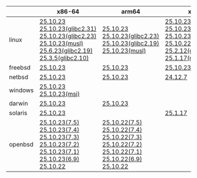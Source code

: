 ||x86-64|arm64|x86|armv7|ppc64le|armel|
| --- | --- | --- | --- | --- | --- | --- |
|linux|[25.10.23](https://github.com/roswell/sbcl_head/releases/download/25.10.23/sbcl-25.10.23-x86-64-linux-binary.tar.bz2)<br />[25.10.23(glibc2.31)](https://github.com/roswell/sbcl_head/releases/download/25.10.23/sbcl-25.10.23-x86-64-linux-glibc2.31-binary.tar.bz2)<br />[25.10.23(glibc2.23)](https://github.com/roswell/sbcl_head/releases/download/25.10.23/sbcl-25.10.23-x86-64-linux-glibc2.23-binary.tar.bz2)<br />[25.10.23(musl)](https://github.com/roswell/sbcl_head/releases/download/25.10.23/sbcl-25.10.23-x86-64-linux-musl-binary.tar.bz2)<br />[25.6.23(glibc2.19)](https://github.com/roswell/sbcl_head/releases/download/25.6.23/sbcl-25.6.23-x86-64-linux-glibc2.19-binary.tar.bz2)<br />[25.3.5(glibc2.10)](https://github.com/roswell/sbcl_head/releases/download/25.3.5/sbcl-25.3.5-x86-64-linux-glibc2.10-binary.tar.bz2)<br />|[25.10.23](https://github.com/roswell/sbcl_head/releases/download/25.10.23/sbcl-25.10.23-arm64-linux-binary.tar.bz2)<br />[25.10.23(glibc2.23)](https://github.com/roswell/sbcl_head/releases/download/25.10.23/sbcl-25.10.23-arm64-linux-glibc2.23-binary.tar.bz2)<br />[25.10.23(glibc2.19)](https://github.com/roswell/sbcl_head/releases/download/25.10.23/sbcl-25.10.23-arm64-linux-glibc2.19-binary.tar.bz2)<br />[25.10.23(musl)](https://github.com/roswell/sbcl_head/releases/download/25.10.23/sbcl-25.10.23-arm64-linux-musl-binary.tar.bz2)<br />|[25.10.23](https://github.com/roswell/sbcl_head/releases/download/25.10.23/sbcl-25.10.23-x86-linux-binary.tar.bz2)<br />[25.10.23(glibc2.23)](https://github.com/roswell/sbcl_head/releases/download/25.10.23/sbcl-25.10.23-x86-linux-glibc2.23-binary.tar.bz2)<br />[25.10.23(glibc2.19)](https://github.com/roswell/sbcl_head/releases/download/25.10.23/sbcl-25.10.23-x86-linux-glibc2.19-binary.tar.bz2)<br />[25.10.22(glibc2.31)](https://github.com/roswell/sbcl_head/releases/download/25.10.22/sbcl-25.10.22-x86-linux-glibc2.31-binary.tar.bz2)<br />[25.2.12(glibc2.10)](https://github.com/roswell/sbcl_head/releases/download/25.2.12/sbcl-25.2.12-x86-linux-glibc2.10-binary.tar.bz2)<br />[25.1.17(musl)](https://github.com/roswell/sbcl_head/releases/download/25.1.17/sbcl-25.1.17-x86-linux-musl-binary.tar.bz2)<br />|[25.10.22](https://github.com/roswell/sbcl_head/releases/download/25.10.22/sbcl-25.10.22-armv7-linux-binary.tar.bz2)<br />|[25.9.11](https://github.com/roswell/sbcl_head/releases/download/25.9.11/sbcl-25.9.11-ppc64le-linux-binary.tar.bz2)<br />[25.9.11(glibc2.23)](https://github.com/roswell/sbcl_head/releases/download/25.9.11/sbcl-25.9.11-ppc64le-linux-glibc2.23-binary.tar.bz2)<br />[25.9.11(glibc2.19)](https://github.com/roswell/sbcl_head/releases/download/25.9.11/sbcl-25.9.11-ppc64le-linux-glibc2.19-binary.tar.bz2)<br />|[25.1.17](https://github.com/roswell/sbcl_head/releases/download/25.1.17/sbcl-25.1.17-armel-linux-binary.tar.bz2)<br />|
|freebsd|[25.10.23](https://github.com/roswell/sbcl_head/releases/download/25.10.23/sbcl-25.10.23-x86-64-freebsd-binary.tar.bz2)<br />|[25.10.23](https://github.com/roswell/sbcl_head/releases/download/25.10.23/sbcl-25.10.23-arm64-freebsd-binary.tar.bz2)<br />|[25.10.23](https://github.com/roswell/sbcl_head/releases/download/25.10.23/sbcl-25.10.23-x86-freebsd-binary.tar.bz2)<br />||||
|netbsd|[25.10.23](https://github.com/roswell/sbcl_head/releases/download/25.10.23/sbcl-25.10.23-x86-64-netbsd-binary.tar.bz2)<br />|[25.10.23](https://github.com/roswell/sbcl_head/releases/download/25.10.23/sbcl-25.10.23-arm64-netbsd-binary.tar.bz2)<br />|[24.12.7](https://github.com/roswell/sbcl_head/releases/download/24.12.7/sbcl-24.12.7-x86-netbsd-binary.tar.bz2)<br />||||
|windows|[25.10.23](https://github.com/roswell/sbcl_head/releases/download/25.10.23/sbcl-25.10.23-x86-64-windows-binary.tar.bz2)<br />[25.10.23(msi)](https://github.com/roswell/sbcl_head/releases/download/25.10.23/sbcl-25.10.23-x86-64-windows-binary.msi)<br />||||||
|darwin|[25.10.23](https://github.com/roswell/sbcl_head/releases/download/25.10.23/sbcl-25.10.23-x86-64-darwin-binary.tar.bz2)<br />|[25.10.23](https://github.com/roswell/sbcl_head/releases/download/25.10.23/sbcl-25.10.23-arm64-darwin-binary.tar.bz2)<br />|||||
|solaris|[25.10.23](https://github.com/roswell/sbcl_head/releases/download/25.10.23/sbcl-25.10.23-x86-64-solaris-binary.tar.bz2)<br />||[25.1.17](https://github.com/roswell/sbcl_head/releases/download/25.1.17/sbcl-25.1.17-x86-solaris-binary.tar.bz2)<br />||||
|openbsd|[25.10.23(7.5)](https://github.com/roswell/sbcl_head/releases/download/25.10.23/sbcl-25.10.23-x86-64-openbsd-7.5-binary.tar.bz2)<br />[25.10.23(7.4)](https://github.com/roswell/sbcl_head/releases/download/25.10.23/sbcl-25.10.23-x86-64-openbsd-7.4-binary.tar.bz2)<br />[25.10.23(7.3)](https://github.com/roswell/sbcl_head/releases/download/25.10.23/sbcl-25.10.23-x86-64-openbsd-7.3-binary.tar.bz2)<br />[25.10.23(7.2)](https://github.com/roswell/sbcl_head/releases/download/25.10.23/sbcl-25.10.23-x86-64-openbsd-7.2-binary.tar.bz2)<br />[25.10.23(7.1)](https://github.com/roswell/sbcl_head/releases/download/25.10.23/sbcl-25.10.23-x86-64-openbsd-7.1-binary.tar.bz2)<br />[25.10.23(6.9)](https://github.com/roswell/sbcl_head/releases/download/25.10.23/sbcl-25.10.23-x86-64-openbsd-6.9-binary.tar.bz2)<br />[25.10.22](https://github.com/roswell/sbcl_head/releases/download/25.10.22/sbcl-25.10.22-x86-64-openbsd-binary.tar.bz2)<br />|[25.10.22(7.5)](https://github.com/roswell/sbcl_head/releases/download/25.10.22/sbcl-25.10.22-arm64-openbsd-7.5-binary.tar.bz2)<br />[25.10.22(7.4)](https://github.com/roswell/sbcl_head/releases/download/25.10.22/sbcl-25.10.22-arm64-openbsd-7.4-binary.tar.bz2)<br />[25.10.22(7.3)](https://github.com/roswell/sbcl_head/releases/download/25.10.22/sbcl-25.10.22-arm64-openbsd-7.3-binary.tar.bz2)<br />[25.10.22(7.2)](https://github.com/roswell/sbcl_head/releases/download/25.10.22/sbcl-25.10.22-arm64-openbsd-7.2-binary.tar.bz2)<br />[25.10.22(7.1)](https://github.com/roswell/sbcl_head/releases/download/25.10.22/sbcl-25.10.22-arm64-openbsd-7.1-binary.tar.bz2)<br />[25.10.22(6.9)](https://github.com/roswell/sbcl_head/releases/download/25.10.22/sbcl-25.10.22-arm64-openbsd-6.9-binary.tar.bz2)<br />[25.10.22](https://github.com/roswell/sbcl_head/releases/download/25.10.22/sbcl-25.10.22-arm64-openbsd-binary.tar.bz2)<br />|||||
